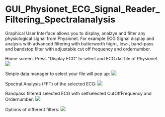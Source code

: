 # GUI_Physionet_ECG_Signal_Reader_Filtering_Spectralanalysis
Graphical User Interface allows you to display, analzye and filter any physiological signal from Physionet. For example ECG Signal display and analysis with advanced filtering with butterworth high-, low-, band-pass and bandstop filter with adjustable cut off frequency and ordernumber.  

Home screen. Press "Display ECG" to select and ECG.dat file of Physionet.
![](https://github.com/Philip-M-Schmidt/GUI_Physionet_ECG_Signal_Reader_Filtering_Spectralanalysis/blob/master/Pictures/2020-09-22%2019_51_22-GUI%20Physionet%20ECG%20Signal%20Reader%20with%20advanced%20Filtering%20and%20Spectralanalysis.png)

Simple data manager to select your file will pop up: 
![](https://github.com/Philip-M-Schmidt/GUI_Physionet_ECG_Signal_Reader_Filtering_Spectralanalysis/blob/master/Pictures/2020-09-22%2019_59_06-%C3%96ffnen.png)

Spectral Analysis (FFT) of the selected ECG:
![](https://github.com/Philip-M-Schmidt/GUI_Physionet_ECG_Signal_Reader_Filtering_Spectralanalysis/blob/master/Pictures/2020-09-22%2019_53_02-Mail.png)

Bandpass filtered selected ECG with selfselected CutOffFrequency and Ordernumber:
![](https://github.com/Philip-M-Schmidt/GUI_Physionet_ECG_Signal_Reader_Filtering_Spectralanalysis/blob/master/Pictures/2020-09-22%2019_53_39-GUI%20Physionet%20ECG%20Signal%20Reader%20with%20advanced%20Filtering%20and%20Spectralanalysis.png)

Options of different filters:
![](https://github.com/Philip-M-Schmidt/GUI_Physionet_ECG_Signal_Reader_Filtering_Spectralanalysis/blob/master/Pictures/2020-09-22%2019_56_09-GUI%20Physionet%20ECG%20Signal%20Reader%20with%20advanced%20Filtering%20and%20Spectralanalysis.png)
